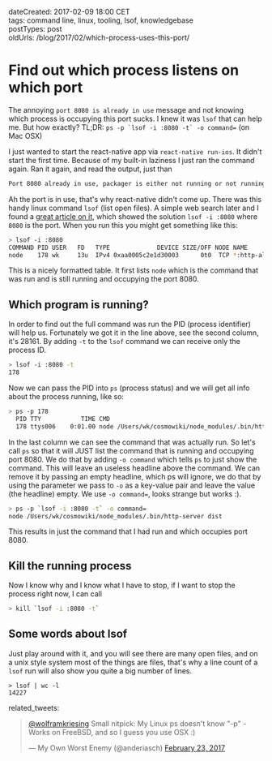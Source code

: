 dateCreated: 2017-02-09 18:00 CET  
tags: command line, linux, tooling, lsof, knowledgebase    
postTypes: post  
oldUrls: /blog/2017/02/which-process-uses-this-port/  

# Find out which process listens on which port

The annoying `port 8080 is already in use` message and not knowing which
process is occupying this port sucks. I knew it was `lsof` that can help me.
But how exactly?
TL;DR: ``ps -p `lsof -i :8080 -t` -o command=`` (on Mac OSX)

I just wanted to start the react-native app via `react-native run-ios`.
It didn't start the first time. Because of my built-in laziness I just ran the command again.
Ran it again, and read the output, just than
```bash
Port 8080 already in use, packager is either not running or not running correctly
```
Ah the port is in use, that's why react-native didn't come up.
There was this handy linux command `lsof` (list open files). A simple
web search later and I found a [great article on it][article], which showed the solution `lsof -i :8080`
where `8080` is the port.
When you run this you might get something like this:
```bash
> lsof -i :8080
COMMAND PID USER   FD   TYPE             DEVICE SIZE/OFF NODE NAME
node    178 wk     13u  IPv4 0xaa0005c2e1d30003      0t0  TCP *:http-alt (LISTEN)
```
This is a nicely formatted table. It first lists `node` which is the command
that was run and is still running and occupying the port 8080.

## Which program is running?

In order to find out the full command was run the PID (process identifier) will help
us. Fortunately we got it in the line above, see the second column, it's 28161.
By adding `-t` to the `lsof` command we can receive only the process ID.
```bash
> lsof -i :8080 -t
178
```
Now we can pass the PID into `ps` (process status) and we will get all info about
the process running, like so:
```bash
> ps -p 178
  PID TTY           TIME CMD
  178 ttys006    0:01.00 node /Users/wk/cosmowiki/node_modules/.bin/http-server dist
```
In the last column we can see the command that was actually run.
So let's call `ps` so that it will JUST list the command that is running
and occupying port 8080. We do that by adding `-o command` which tells
`ps` to just show the command. This will leave an useless headline above the
command. We can remove it by passing an empty headline, which ps will
ignore, we do that by using the parameter we pass to `-o` as a key-value
pair and leave the value (the headline) empty. We use `-o command=`, looks
strange but works :).
```bash
> ps -p `lsof -i :8080 -t` -o command=
node /Users/wk/cosmowiki/node_modules/.bin/http-server dist
```
This results in just the command that I had run and which occupies port 8080.

## Kill the running process

Now I know why and I know what I have to stop, if I want to stop the process
right now, I can call
```bash
> kill `lsof -i :8080 -t`
```

## Some words about lsof

Just play around with it, and you will see there are many open files, and
on a unix style system most of the things are files, that's why a line count
of a `lsof` run will also show you quite a big number of lines.
```
> lsof | wc -l
14227
```

[article]: https://debian-administration.org/article/184/How_to_find_out_which_process_is_listening_upon_a_port

related_tweets:

<blockquote class="twitter-tweet" data-conversation="none" data-cards="hidden" data-partner="tweetdeck"><p lang="en" dir="ltr"><a href="https://twitter.com/wolframkriesing">@wolframkriesing</a> Small nitpick: My Linux ps doesn&#39;t know &quot;-p&quot; - Works on FreeBSD, and so I guess you use OSX :)</p>&mdash; My Own Worst Enemy (@anderiasch) <a href="https://twitter.com/anderiasch/status/834859794892730369">February 23, 2017</a></blockquote>
